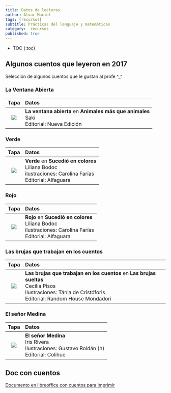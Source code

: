 ```yaml
---
title: Datos de lecturas
author: Alvar Maciel
tags: [recursos]
subtitle: Prácticas del lenguaje y matemáticas
category:  recursos
published: true
---
```

* TOC
{:toc}

## Algunos cuentos que leyeron en 2017

Selección de algunos cuentos que le gustan al profe ^_^

### La Ventana Abierta

|Tapa|Datos|
|:--:|:--|
|![]({{site.baseurl}}/assets/img/libros/saki1.jpg)|**La ventana abierta** en **Animales más que animales** <br/> Saki<br/>Editorial: Nueva Edición<br/>|


### Verde

|Tapa|Datos|
|:--:|:--|
|![]({{site.baseurl}}/assets/img/libros/sucedio.jpg)|**Verde** en **Sucedió en colores**<br/>Liliana Bodoc<br/>ilustraciones: Carolina Farías<br/>Editorial: Alfaguara|


### Rojo

|Tapa|Datos|
|:--:|:--|
|![]({{site.baseurl}}/assets/img/libros/sucedio.jpg)|**Rojo** en **Sucedió en colores**<br/>Liliana Bodoc<br/>ilustraciones: Carolina Farías<br/>Editorial: Alfaguara|

### Las brujas que trabajan en los cuentos

|Tapa|Datos|
|:--:|:--|
|![]({{site.baseurl}}/assets/img/libros/brujas.jpg)|**Las brujas que trabajan en los cuentos** en **Las brujas sueltas**<br>Cecilia Pisos<br>Ilustraciones: Tánia de Cristóforis<br>Editorial: Random House Mondadori|

### El señor Medina

|Tapa|Datos|
|:--:|:--|
|![]({{site.baseurl}}/assets/img/libros/medina.jpg)|**El señor Medina**<br>Iris Rivera<br>Ilustraciones: Gustavo Roldán (h)<br>Editorial: Colihue|

## Doc con cuentos

[Documento en libreoffice con cuentos para imprimir]({{site.baseurl}}/assets/docs/cuentos.doc}})
